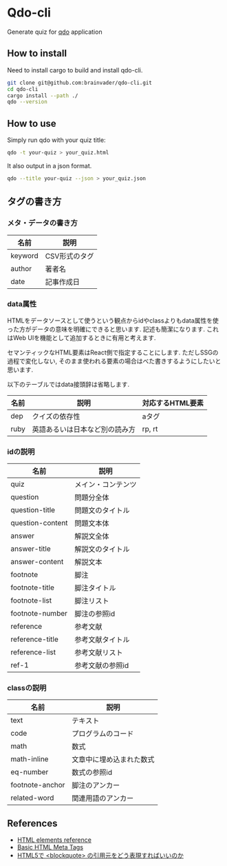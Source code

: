 # Qdo-cli

Generate quiz for [qdo](https://github.com/brainvader/qdo) application

## How to install

Need to install cargo to build and install qdo-cli.

```bash
git clone git@github.com:brainvader/qdo-cli.git
cd qdo-cli
cargo install --path ./
qdo --version
```

## How to use

Simply run qdo with your quiz title:

```bash
qdo -t your-quiz > your_quiz.html
```

It also output in a json format.

```bash
qdo --title your-quiz --json > your_quiz.json
```

## タグの書き方

### メタ・データの書き方

| 名前 | 説明 |
| --- | --- |
| keyword | CSV形式のタグ |
| author | 著者名 |
| date | 記事作成日 |

### data属性

HTMLをデータソースとして使うという観点からidやclassよりもdata属性を使った方がデータの意味を明確にできると思います. 記述も簡潔になります. これはWeb UIを機能として追加するときに有用と考えます.

セマンティックなHTML要素はReact側で指定することにします. ただしSSGの過程で変化しない, そのまま使われる要素の場合はべた書きするようにしたいと思います.

以下のテーブルではdata接頭辞は省略します.

| 名前 | 説明 | 対応するHTML要素 |
| --- | --- | --- |
| dep | クイズの依存性 | aタグ |
| ruby | 英語あるいは日本など別の読み方 | rp, rt |

### idの説明

| 名前 | 説明 |
| --- | --- |
| quiz | メイン・コンテンツ |
| question | 問題分全体　|
| question-title | 問題文のタイトル |
| question-content | 問題文本体 |
| answer | 解説文全体　|
| answer-title | 解説文のタイトル |
| answer-content | 解説文本
| footnote | 脚注 |
| footnote-title | 脚注タイトル |
| footnote-list | 脚注リスト |
| footnote-number | 脚注の参照id |
| reference | 参考文献 |
| reference-title | 参考文献タイトル |
| reference-list | 参考文献リスト |
| ref-1 | 参考文献の参照id |


### classの説明

| 名前 | 説明 |
| --- | --- |
| text | テキスト |
| code | プログラムのコード |
| math | 数式 |
| math-inline | 文章中に埋め込まれた数式 |
| eq-number | 数式の参照id |
| footnote-anchor | 脚注のアンカー |
| related-word |  関連用語のアンカー |


## References

- [HTML elements reference](https://developer.mozilla.org/en-US/docs/Web/HTML/Element)
- [Basic HTML Meta Tags](https://gist.github.com/whitingx/3840905)
- [HTML5で \<blockquote\> の引用元をどう表現すればいいのか](https://note.kiriukun.com/entry/20190814-how-to-explain-blockquote-source-in-html5)